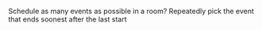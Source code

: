 ---
---


Schedule as many events as possible in a room?
Repeatedly pick the event that ends soonest after the last start
